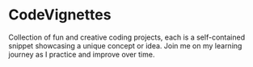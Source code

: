# CodeVignettes
Collection of fun and creative coding projects, each is a self-contained snippet showcasing a unique concept or idea. Join me on my learning journey as I practice and improve over time.

